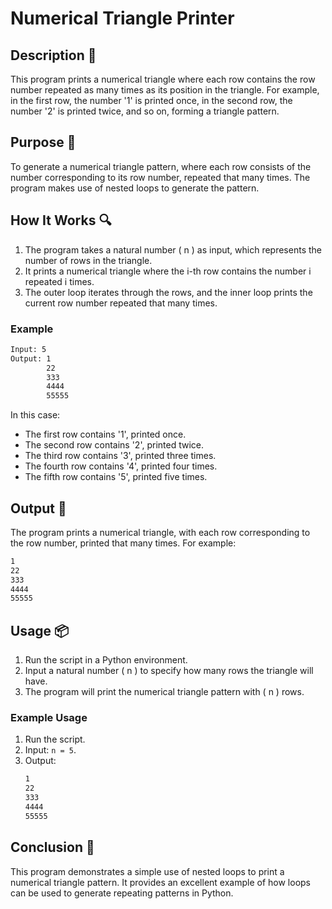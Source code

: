# Numerical Triangle Printer

## Description 📝

This program prints a numerical triangle where each row contains the row number repeated as many times as its position in the triangle.
For example, in the first row, the number '1' is printed once, in the second row, the number '2' is printed twice, and so on, forming a triangle pattern.

## Purpose 🎯

To generate a numerical triangle pattern, where each row consists of the number corresponding to its row number, repeated that many times.
The program makes use of nested loops to generate the pattern.

## How It Works 🔍

1. The program takes a natural number \( n \) as input, which represents the number of rows in the triangle.
2. It prints a numerical triangle where the i-th row contains the number i repeated i times.
3. The outer loop iterates through the rows, and the inner loop prints the current row number repeated that many times.

### Example

```bash
Input: 5
Output: 1
        22
        333
        4444
        55555
```

In this case:

-   The first row contains '1', printed once.
-   The second row contains '2', printed twice.
-   The third row contains '3', printed three times.
-   The fourth row contains '4', printed four times.
-   The fifth row contains '5', printed five times.

## Output 📜

The program prints a numerical triangle, with each row corresponding to the row number, printed that many times.
For example:

```bash
1
22
333
4444
55555
```

## Usage 📦

1. Run the script in a Python environment.
2. Input a natural number \( n \) to specify how many rows the triangle will have.
3. The program will print the numerical triangle pattern with \( n \) rows.

### Example Usage

1. Run the script.
2. Input: `n = 5`.
3. Output:
    ```bash
    1
    22
    333
    4444
    55555
    ```

## Conclusion 🚀

This program demonstrates a simple use of nested loops to print a numerical triangle pattern.
It provides an excellent example of how loops can be used to generate repeating patterns in Python.
